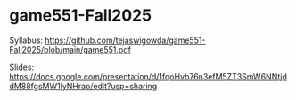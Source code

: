 # game551-Fall2025

Syllabus: https://github.com/tejaswigowda/game551-Fall2025/blob/main/game551.pdf

Slides: https://docs.google.com/presentation/d/1fqoHvb76n3efM5ZT3SmW6NNtjddM88fgsMW1lyNHrao/edit?usp=sharing
